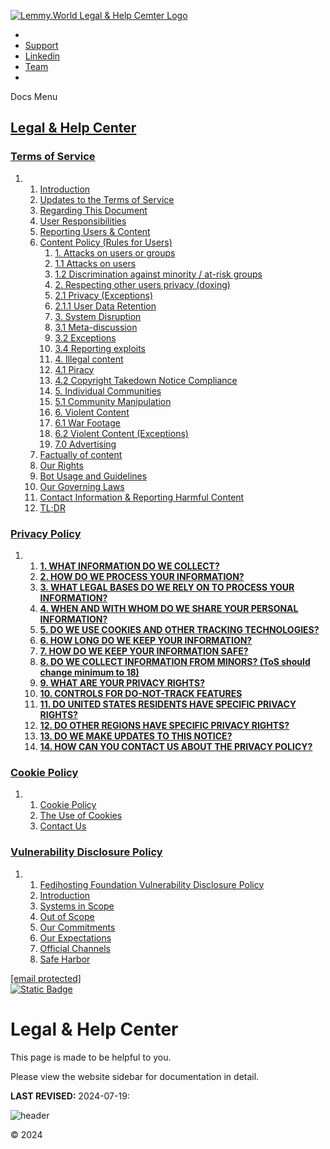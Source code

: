 [![Lemmy.World Legal & Help Cemter Logo](https://legal.lemmy.world/images/favicon.png)](https://legal.lemmy.world/)

* 
* [Support](https://support.lemmy.world/)
* [Linkedin](https://www.linkedin.com/company/lemmyworld/)
* [Team](https://team.lemmy.world/)
* 

Docs Menu

[Legal & Help Center](https://legal.lemmy.world/)
-------------------------------------------------

### [Terms of Service](https://legal.lemmy.world/tos/)

1. 1. [Introduction](#introduction)
    2. [Updates to the Terms of Service](#updates-to-the-terms-of-service)
    3. [Regarding This Document](#regarding-this-document)
    4. [User Responsibilities](#user-responsibilities)
    5. [Reporting Users & Content](#reporting-users--content)
    6. [Content Policy (Rules for Users)](#content-policy-rules-for-users)
        1. [1\. Attacks on users or groups](#1-attacks-on-users-or-groups)
        2. [1.1 Attacks on users](#11-attacks-on-users)
        3. [1.2 Discrimination against minority / at-risk groups](#12-discrimination-against-minority--at-risk-groups)
        4. [2\. Respecting other users privacy (doxing)](#2-respecting-other-users-privacy-doxing)
        5. [2.1 Privacy (Exceptions)](#21-privacy-exceptions)
        6. [2.1.1 User Data Retention](#211-user-data-retention)
        7. [3\. System Disruption](#3-system-disruption)
        8. [3.1 Meta-discussion](#31-meta-discussion)
        9. [3.2 Exceptions](#32-exceptions)
        10. [3.4 Reporting exploits](#34-reporting-exploits)
        11. [4\. Illegal content](#4-illegal-content)
        12. [4.1 Piracy](#41-piracy)
        13. [4.2 Copyright Takedown Notice Compliance](#42-copyright-takedown-notice-compliance)
        14. [5\. Individual Communities](#5-individual-communities)
        15. [5.1 Community Manipulation](#51-community-manipulation)
        16. [6\. Violent Content](#6-violent-content)
        17. [6.1 War Footage](#61-war-footage)
        18. [6.2 Violent Content (Exceptions)](#62-violent-content-exceptions)
        19. [7.0 Advertising](#70-advertising)
    7. [Factually of content](#factually-of-content)
    8. [Our Rights](#our-rights)
    9. [Bot Usage and Guidelines](#bot-usage-and-guidelines)
    10. [Our Governing Laws](#our-governing-laws)
    11. [Contact Information & Reporting Harmful Content](#contact-information--reporting-harmful-content)
    12. [TL;DR](#tldr)

### [Privacy Policy](https://legal.lemmy.world/privacy-policy/)

1. 1. [**1\. WHAT INFORMATION DO WE COLLECT?**](#1-what-information-do-we-collect)
    2. [**2\. HOW DO WE PROCESS YOUR INFORMATION?**](#2-how-do-we-process-your-information)
    3. [**3\. WHAT LEGAL BASES DO WE RELY ON TO PROCESS YOUR INFORMATION?**](#3-what-legal-bases-do-we-rely-on-to-process-your-information)
    4. [**4\. WHEN AND WITH WHOM DO WE SHARE YOUR PERSONAL INFORMATION?**](#4-when-and-with-whom-do-we-share-your-personal-information)
    5. [**5\. DO WE USE COOKIES AND OTHER TRACKING TECHNOLOGIES?**](#5-do-we-use-cookies-and-other-tracking-technologies)
    6. [**6\. HOW LONG DO WE KEEP YOUR INFORMATION?**](#6-how-long-do-we-keep-your-information)
    7. [**7\. HOW DO WE KEEP YOUR INFORMATION SAFE?**](#7-how-do-we-keep-your-information-safe)
    8. [**8\. DO WE COLLECT INFORMATION FROM MINORS? (ToS should change minimum to 18)**](#8-do-we-collect-information-from-minors-tos-should-change-minimum-to-18)
    9. [**9\. WHAT ARE YOUR PRIVACY RIGHTS?**](#9-what-are-your-privacy-rights)
    10. [**10\. CONTROLS FOR DO-NOT-TRACK FEATURES**](#10-controls-for-do-not-track-features)
    11. [**11\. DO UNITED STATES RESIDENTS HAVE SPECIFIC PRIVACY RIGHTS?**](#11-do-united-states-residents-have-specific-privacy-rights)
    12. [**12\. DO OTHER REGIONS HAVE SPECIFIC PRIVACY RIGHTS?**](#12-do-other-regions-have-specific-privacy-rights)
    13. [**13\. DO WE MAKE UPDATES TO THIS NOTICE?**](#13-do-we-make-updates-to-this-notice)
    14. [**14\. HOW CAN YOU CONTACT US ABOUT THE PRIVACY POLICY?**](#14-how-can-you-contact-us-about-the-privacy-policy)

### [Cookie Policy](https://legal.lemmy.world/cookie-policy/)

1. 1. [Cookie Policy](#cookie-policy)
    2. [The Use of Cookies](#the-use-of-cookies)
    3. [Contact Us](#contact-us)

### [Vulnerability Disclosure Policy](https://legal.lemmy.world/security/)

1. 1. [Fedihosting Foundation Vulnerability Disclosure Policy](#fedihosting-foundation-vulnerability-disclosure-policy)
    2. [Introduction](#introduction)
    3. [Systems in Scope](#systems-in-scope)
    4. [Out of Scope](#out-of-scope)
    5. [Our Commitments](#our-commitments)
    6. [Our Expectations](#our-expectations)
    7. [Official Channels](#official-channels)
    8. [Safe Harbor](#safe-harbor)

[\[email protected\]](https://lemmy.world/cdn-cgi/l/email-protection)  
[![Static Badge](https://img.shields.io/badge/%F0%9F%94%8E%20Registration%23-92291619-blue?style=flat-square&color=blue)](https://www.oozo.nl/bedrijven/breda/breda-noord-west/muizenberg/3177475/fedihosting-foundation-stichting)

Legal & Help Center
===================

This page is made to be helpful to you.

Please view the website sidebar for documentation in detail.

**LAST REVISED:** 2024-07-19:

![header](/images/header.jpg)

© 2024

[](#pagetop "Back to top")